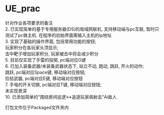 # UE_prac
针对作业各项要求的备注  
2. 已实现简单的基于专用服务器(DS)的局域网联机, 支持移动端与pc互联, 暂时只测试了pc做主机. 在程序的初始界面需输入主机的ip地址  
3. 实现了基础的操作界面, 包括常用功能的按钮;  
玩家积分在各玩家头顶显示;  
击中靶子增加玩家积分, 玩家被击中将会减少积分  
5. 目前仅实现了手雷的投掷, pc端对应G键  
6. 已加入装备武器/未装备武器状态下, 站立不动, 跑动, 跳跃, 开火的动作;  
跳跃, pc端对应Space键, 移动端对应按钮;  
捡拾武器, pc端对应E键, 移动端对应按钮  
7. 手电的开关切换, pc端对应T键, 移动端对应按钮;  
未实现景深  
10. 已添加简单的"围绕房间巡逻<->追逐玩家病射击"Ai敌人  

打包文件位于Packaged文件夹内
